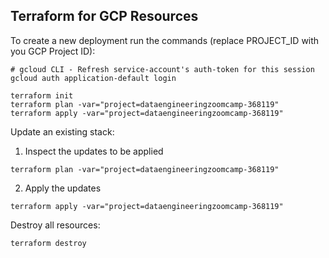 ## Terraform for GCP Resources

To create a new deployment run the commands (replace PROJECT_ID with you GCP Project ID):

```shell
# gcloud CLI - Refresh service-account's auth-token for this session
gcloud auth application-default login
```

```shell
terraform init
terraform plan -var="project=dataengineeringzoomcamp-368119"
terraform apply -var="project=dataengineeringzoomcamp-368119"
```

Update an existing stack:

1. Inspect the updates to be applied
```shell
terraform plan -var="project=dataengineeringzoomcamp-368119"
```

2. Apply the updates
```shell
terraform apply -var="project=dataengineeringzoomcamp-368119"
```

Destroy all resources:
```shell
terraform destroy
```